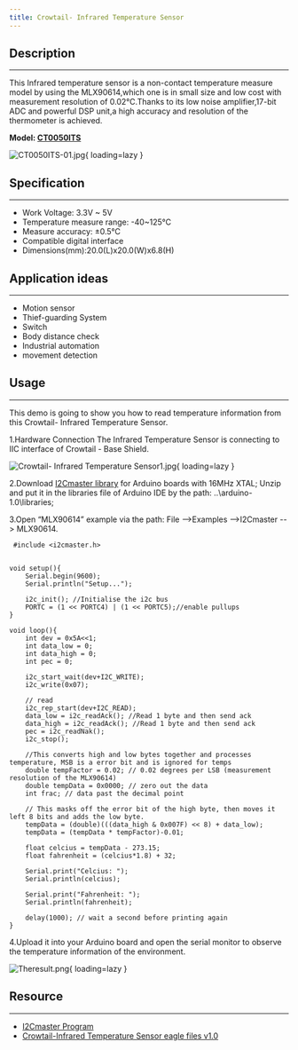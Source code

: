 ```yaml
---
title: Crowtail- Infrared Temperature Sensor
---
```


## Description
-----------

This Infrared temperature sensor is a non-contact temperature measure model by using the MLX90614,which one is in small size and low cost with measurement resolution of 0.02℃.Thanks to its low noise amplifier,17-bit ADC and powerful DSP unit,a high accuracy and resolution of the thermometer is achieved.

**Model: [CT0050ITS ](http://www.elecrow.com/crowtail-infrared-temperature-sensor-p-1509.html)**

![CT0050ITS-01.jpg](https://wiki.elecrow.com/images/thumb/b/b9/CT0050ITS-01.jpg/600px-CT0050ITS-01.jpg){ loading=lazy }

## Specification
-------------

- Work Voltage: 3.3V ~ 5V
- Temperature measure range: -40~125°C
- Measure accuracy: ±0.5°C
- Compatible digital interface
- Dimensions(mm):20.0(L)x20.0(W)x6.8(H)

## Application ideas
-----------------

- Motion sensor
- Thief-guarding System
- Switch
- Body distance check
- Industrial automation
- movement detection

## Usage
-----

This demo is going to show you how to read temperature information from this Crowtail- Infrared Temperature Sensor.

1.Hardware Connection
The Infrared Temperature Sensor is connecting to IIC interface of Crowtail - Base Shield.

![Crowtail- Infrared Temperature Sensor1.jpg](https://wiki.elecrow.com/images/thumb/1/12/Crowtail-_Infrared_Temperature_Sensor1.jpg/600px-Crowtail-_Infrared_Temperature_Sensor1.jpg){ loading=lazy }

2.Download [I2Cmaster library](./files/Crowtail-Infrared-Temperature-Sensor-zip.md) for Arduino boards with 16MHz XTAL; Unzip and put it in the libraries file of Arduino IDE by the path: ..\\arduino-1.0\\libraries;

3.Open “MLX90614” example via the path: File --&gt;Examples --&gt;I2Cmaster --&gt; MLX90614.

```
 #include <i2cmaster.h>


void setup(){
	Serial.begin(9600);
	Serial.println("Setup...");
	
	i2c_init(); //Initialise the i2c bus
	PORTC = (1 << PORTC4) | (1 << PORTC5);//enable pullups
}

void loop(){
    int dev = 0x5A<<1;
    int data_low = 0;
    int data_high = 0;
    int pec = 0;
    
    i2c_start_wait(dev+I2C_WRITE);
    i2c_write(0x07);
    
    // read
    i2c_rep_start(dev+I2C_READ);
    data_low = i2c_readAck(); //Read 1 byte and then send ack
    data_high = i2c_readAck(); //Read 1 byte and then send ack
    pec = i2c_readNak();
    i2c_stop();
    
    //This converts high and low bytes together and processes temperature, MSB is a error bit and is ignored for temps
    double tempFactor = 0.02; // 0.02 degrees per LSB (measurement resolution of the MLX90614)
    double tempData = 0x0000; // zero out the data
    int frac; // data past the decimal point
    
    // This masks off the error bit of the high byte, then moves it left 8 bits and adds the low byte.
    tempData = (double)(((data_high & 0x007F) << 8) + data_low);
    tempData = (tempData * tempFactor)-0.01;
    
    float celcius = tempData - 273.15;
    float fahrenheit = (celcius*1.8) + 32;

    Serial.print("Celcius: ");
    Serial.println(celcius);

    Serial.print("Fahrenheit: ");
    Serial.println(fahrenheit);

    delay(1000); // wait a second before printing again
}
```

4.Upload it into your Arduino board and open the serial monitor to observe the temperature information of the environment.

![Theresult.png](https://wiki.elecrow.com/images/e/ef/Theresult.png){ loading=lazy }

## Resource
--------

- [I2Cmaster Program](./files/Crowtail-Infrared-Temperature-Sensor-zip.md)
- [Crowtail-Infrared Temperature Sensor eagle files v1.0](./files/Crowtail-Infrared-Temperature-Sensorv1.0-zip.md)